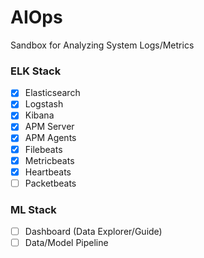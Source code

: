 # AIOps
Sandbox for Analyzing System Logs/Metrics 


### ELK Stack
- [x] Elasticsearch
- [x] Logstash
- [x] Kibana
- [x] APM Server
- [x] APM Agents
- [x] Filebeats
- [x] Metricbeats
- [x] Heartbeats
- [ ] Packetbeats

### ML Stack
- [ ] Dashboard (Data Explorer/Guide)
- [ ] Data/Model Pipeline
